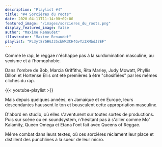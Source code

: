 ```yaml
---
description: "Playlist #4"
title: "#4 Sorcières du roots"
date: 2020-04-11T11:14:00+02:00
featured_image: "/images/sorcieres_du_roots.png"
display_featured_image: false
author: "Maxime Renaudet" 
illustrator: "Maxime Renaudet"
playlist: "PL3yt8r5HGJ35cbWK3CH4GvYz3XMbdJ7EF"
---
```


Comme le rap, le reggae n'échappe pas à la surdomination masculine, au sexisme et à l'homophobie. 

Dans l'ombre de Bob, Marcia Griffiths, Rita Marley, Judy Mowatt, Phyllis Dillon et Hortense Ellis ont été premières à être "chosifiées" par les mêmes clichés du rap. 

{{< youtube-playlist >}}

Mais depuis quelques années, en Jamaïque et en Europe, leurs descendantes haussent le ton et bousculent cette appropriation masculine. 

D'abord en studio, où elles s'aventurent sur toutes sortes de productions. Puis sur scène ou en soundsystem, n'hésitant pas à s'allier comme Mo' Kalamity, Queen Omega et Etana l'ont fait avec Queens of Reggae. 

Même combat dans leurs textes, où ces sorcières réclament leur place et distillent des punchlines à la sueur de leur micro.